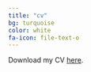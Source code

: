```yaml
---
title: "cv"
bg: turquoise
color: white
fa-icon: file-text-o
---
```





Download my CV <a href="img/cv.pdf" target="_blank">here</a>.


